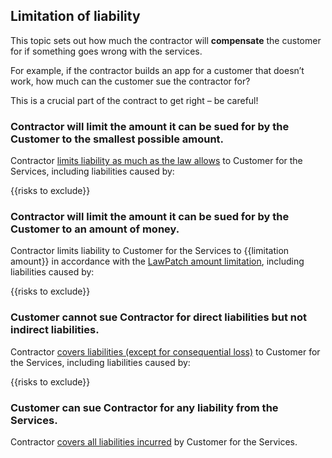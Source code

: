 ## Limitation of liability

This topic sets out how much the contractor will **compensate** the customer for if something goes wrong with the services.

For example, if the contractor builds an app for a customer that doesn’t work, how much can the customer sue the contractor for?

This is a crucial part of the contract to get right – be careful!

### Contractor will limit the amount it can be sued for by the Customer to the smallest possible amount.

Contractor [limits liability as much as the law allows](https://github.com/lawpatch/au-limitation/blob/60ca67dd1644bc284a82c22d25db3e5f56bc41b8/au-limitation-0.md) to Customer for the Services, including liabilities caused by:

{{risks to exclude}}

### Contractor will limit the amount it can be sued for by the Customer to an amount of money.

Contractor limits liability to Customer for the Services to {{limitation amount}} in accordance with the [LawPatch amount limitation](https://github.com/lawpatch/au-limitation/blob/60ca67dd1644bc284a82c22d25db3e5f56bc41b8/au-limitation-1.md), including liabilities caused by:

{{risks to exclude}}

### Customer cannot sue Contractor for direct liabilities but not indirect liabilities.

Contractor [covers liabilities (except for consequential loss)](https://github.com/lawpatch/au-limitation/blob/60ca67dd1644bc284a82c22d25db3e5f56bc41b8/au-limitation-2.md) to Customer for the Services, including liabilities caused by:

{{risks to exclude}}

### Customer can sue Contractor for any liability from the Services.

Contractor [covers all liabilities incurred](https://github.com/lawpatch/au-limitation/blob/60ca67dd1644bc284a82c22d25db3e5f56bc41b8/au-limitation-3.md) by Customer for the Services.
